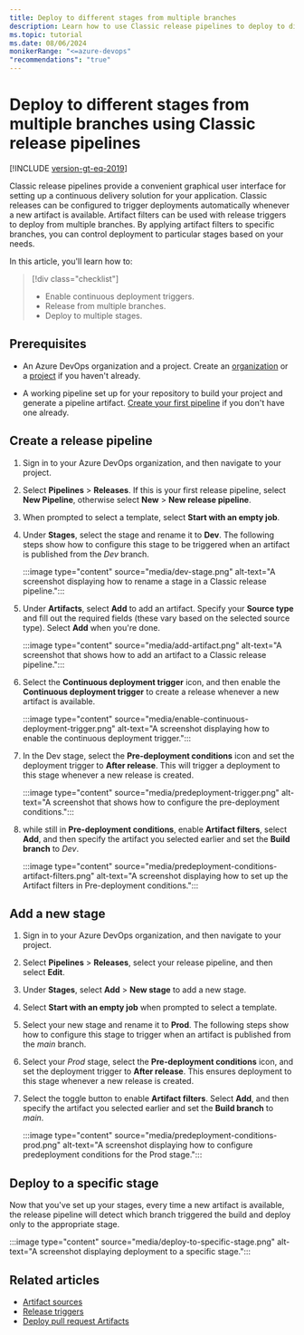 ```yaml
---
title: Deploy to different stages from multiple branches
description: Learn how to use Classic release pipelines to deploy to different stages from multiple branches.
ms.topic: tutorial
ms.date: 08/06/2024
monikerRange: "<=azure-devops"
"recommendations": "true"
---
```


# Deploy to different stages from multiple branches using Classic release pipelines

[!INCLUDE [version-gt-eq-2019](../../includes/version-gt-eq-2019.md)]

Classic release pipelines provide a convenient graphical user interface for setting up a continuous delivery solution for your application. Classic releases can be configured to trigger deployments automatically whenever a new artifact is available. Artifact filters can be used with release triggers to deploy from multiple branches. By applying artifact filters to specific branches, you can control deployment to particular stages based on your needs.

In this article, you'll learn how to: 

> [!div class="checklist"]  
> * Enable continuous deployment triggers.
> * Release from multiple branches.
> * Deploy to multiple stages.

## Prerequisites

- An Azure DevOps organization and a project. Create an [organization](../../organizations/accounts/create-organization.md) or a [project](../../organizations/projects/create-project.md#create-a-project) if you haven't already.

- A working pipeline set up for your repository to build your project and generate a pipeline artifact. [Create your first pipeline](../create-first-pipeline.md) if you don't have one already.

## Create a release pipeline

1. Sign in to your Azure DevOps organization, and then navigate to your project.

1. Select **Pipelines** > **Releases**. If this is your first release pipeline, select **New Pipeline**, otherwise select **New** > **New release pipeline**.

1. When prompted to select a template, select **Start with an empty job**.

1. Under **Stages**, select the stage and rename it to **Dev**. The following steps show how to configure this stage to be triggered when an artifact is published from the *Dev* branch.

    :::image type="content" source="media/dev-stage.png" alt-text="A screenshot displaying how to rename a stage in a Classic release pipeline.":::

1. Under **Artifacts**, select **Add** to add an artifact. Specify your **Source type** and fill out the required fields (these vary based on the selected source type). Select **Add** when you're done.

    :::image type="content" source="media/add-artifact.png" alt-text="A screenshot that shows how to add an artifact to a Classic release pipeline.":::

1. Select the **Continuous deployment trigger** icon, and then enable the **Continuous deployment trigger** to create a release whenever a new artifact is available.

    :::image type="content" source="media/enable-continuous-deployment-trigger.png" alt-text="A screenshot displaying how to enable the continuous deployment trigger.":::

1. In the Dev stage, select the **Pre-deployment conditions** icon and set the deployment trigger to **After release**. This will trigger a deployment to this stage whenever a new release is created.

    :::image type="content" source="media/predeployment-trigger.png" alt-text="A screenshot that shows how to configure the pre-deployment conditions.":::

1. while still in **Pre-deployment conditions**, enable **Artifact filters**, select **Add**, and then specify the artifact you selected earlier and set the **Build branch** to *Dev*.

    :::image type="content" source="media/predeployment-conditions-artifact-filters.png" alt-text="A screenshot displaying how to set up the Artifact filters in Pre-deployment conditions.":::

## Add a new stage

1. Sign in to your Azure DevOps organization, and then navigate to your project.

1. Select **Pipelines** > **Releases**, select your release pipeline, and then select **Edit**.

1. Under **Stages**, select **Add** > **New stage** to add a new stage.
 
1. Select **Start with an empty job** when prompted to select a template. 

1. Select your new stage and rename it to **Prod**. The following steps show how to configure this stage to trigger when an artifact is published from the *main* branch.

1. Select your *Prod* stage, select the **Pre-deployment conditions** icon, and set the deployment trigger to **After release**. This ensures deployment to this stage whenever a new release is created.

1. Select the toggle button to enable **Artifact filters**. Select **Add**, and then specify the artifact you selected earlier and set the **Build branch** to *main*.

    :::image type="content" source="media/predeployment-conditions-prod.png" alt-text="A screenshot displaying how to configure predeployment conditions for the Prod stage.":::  

## Deploy to a specific stage

Now that you've set up your stages, every time a new artifact is available, the release pipeline will detect which branch triggered the build and deploy only to the appropriate stage.

:::image type="content" source="media/deploy-to-specific-stage.png" alt-text="A screenshot displaying deployment to a specific stage.":::  

## Related articles

- [Artifact sources](artifacts.md)
- [Release triggers](triggers.md)
- [Deploy pull request Artifacts](deploy-pull-request-builds.md)
